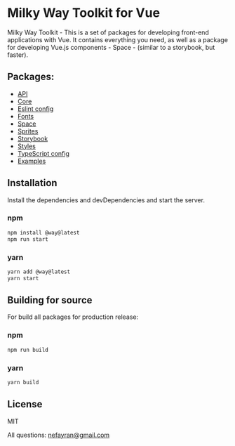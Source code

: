 # Milky Way Toolkit for Vue

Milky Way Toolkit - This is a set of packages for developing front-end applications with Vue. It contains everything you need, as well as a package for developing Vue.js components - Space - (similar to a storybook, but faster).

## Packages:

- [API](packages/api/README.md)
- [Core](packages/core/README.md)
- [Eslint config](packages/eslint-config/README.md)
- [Fonts](packages/fonts/README.md)
- [Space](packages/space/README.md)
- [Sprites](packages/sprites/README.md)
- [Storybook](packages/storybook/README.md)
- [Styles](packages/styles/README.md)
- [TypeScript config](packages/tsconfig/README.md)
- [Examples](packages/examples/README.md)

## Installation

Install the dependencies and devDependencies and start the server.

### npm
```sh
npm install @way@latest
npm run start
```
### yarn
```sh
yarn add @way@latest
yarn start
```

## Building for source

For build all packages for production release:

### npm
```sh
npm run build
```
### yarn
```sh
yarn build
```

## License

MIT

All questions: nefayran@gmail.com
